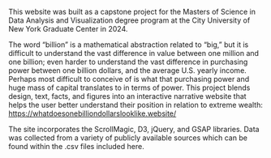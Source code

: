 This website was built as a capstone project for the Masters of Science in Data Analysis and Visualization degree program at the City University of New York Graduate Center in 2024.

The word “billion” is a mathematical abstraction related to “big,” but it is difficult to understand the vast difference in value between one million and one billion; even harder to understand the vast difference in purchasing power between one billion dollars, and the average U.S. yearly income. Perhaps most difficult to conceive of is what that purchasing power and huge mass of capital translates to in terms of power. This project blends design, text, facts, and figures into an interactive narrative website that helps the user better understand their position in relation to extreme wealth: https://whatdoesonebilliondollarslooklike.website/ 

The site incorporates the ScrollMagic, D3, jQuery, and GSAP libraries. Data was collected from a variety of publicly available sources which can be found within the .csv files included here.  
